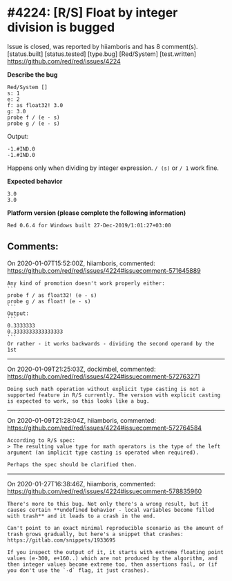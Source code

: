 
#4224: [R/S] Float by integer division is bugged
================================================================================
Issue is closed, was reported by hiiamboris and has 8 comment(s).
[status.built] [status.tested] [type.bug] [Red/System] [test.written]
<https://github.com/red/red/issues/4224>

**Describe the bug**

```
Red/System []
s: 1
e: 2
f: as float32! 3.0
g: 3.0
probe f / (e - s)
probe g / (e - s)
```
Output:
```
-1.#IND.0
-1.#IND.0
```
Happens only when dividing by integer expression. `/ (s)` or `/ 1` work fine.

**Expected behavior**
```
3.0
3.0
```

**Platform version (please complete the following information)**
```
Red 0.6.4 for Windows built 27-Dec-2019/1:01:27+03:00
```



Comments:
--------------------------------------------------------------------------------

On 2020-01-07T15:52:00Z, hiiamboris, commented:
<https://github.com/red/red/issues/4224#issuecomment-571645889>

    Any kind of promotion doesn't work properly either:
    ```
    probe f / as float32! (e - s)
    probe g / as float! (e - s)
    ```
    Output:
    ```
    0.3333333         
    0.3333333333333333
    ```
    Or rather - it works backwards - dividing the second operand by the 1st

--------------------------------------------------------------------------------

On 2020-01-09T21:25:03Z, dockimbel, commented:
<https://github.com/red/red/issues/4224#issuecomment-572763271>

    Doing such math operation without explicit type casting is not a supported feature in R/S currently. The version with explicit casting is expected to work, so this looks like a bug.

--------------------------------------------------------------------------------

On 2020-01-09T21:28:04Z, hiiamboris, commented:
<https://github.com/red/red/issues/4224#issuecomment-572764584>

    According to R/S spec:
    > The resulting value type for math operators is the type of the left argument (an implicit type casting is operated when required).
    
    Perhaps the spec should be clarified then.

--------------------------------------------------------------------------------

On 2020-01-27T16:38:46Z, hiiamboris, commented:
<https://github.com/red/red/issues/4224#issuecomment-578835960>

    There's more to this bug. Not only there's a wrong result, but it causes certain **undefined behavior - local variables become filled with trash** and it leads to a crash in the end.
    
    Can't point to an exact minimal reproducible scenario as the amount of trash grows gradually, but here's a snippet that crashes: https://gitlab.com/snippets/1933695
    
    If you inspect the output of it, it starts with extreme floating point values (e-300, e+160..) which are not produced by the algorithm, and then integer values become extreme too, then assertions fail, or (if you don't use the `-d` flag, it just crashes).


